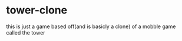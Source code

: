 # tower-clone

this is just a game based off(and is basicly a clone) of a mobble game called the tower
